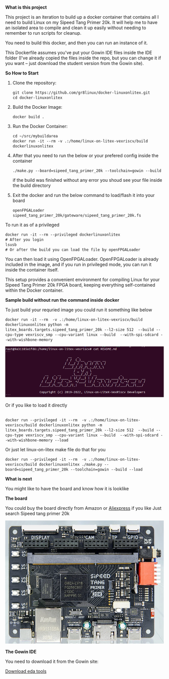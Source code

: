 **What is this project**

This project is an iteration to build up a docker container that contains all I need to build Linux on my Sipeed Tang Primer 20k. It will help me to have an isolated area to compile and clean it up easily without needing to remember to run scripts for cleanup.

You need to build this docker, and then you can run an instance of it.

This Dockerfile assumes you've put your Gowin IDE files inside the IDE folder (I've already copied the files inside the repo, but you can change it if you want – just download the student version from the Gowin site).

**So How to Start**

1. Clone the repository:
   ```
   git clone https://github.com/gr8linux/docker-linuxonlitex.git
   cd docker-linuxonlitex
   ```

2. Build the Docker Image:
   ```
   docker build .
   ```

3. Run the Docker Container:
   ```
   cd ~/src/mybuildarea
   docker run -it --rm -v .:/home/linux-on-litex-vexriscv/build dockerlinuxonlitex
   ```
4. After that you need to run the below or your prefered config inside the container 
   ```
   ./make.py --board=sipeed_tang_primer_20k --toolchain=gowin --build
   ```
   if the build was finished without any error you shoud see your file inside the build directory 
5. Exit the docker and run the below command to load/flash it into your board
   ```
   openFPGALoader sipeed_tang_primer_20k/gateware/sipeed_tang_primer_20k.fs
   ```
To run it as of a privileged
```
docker run -it --rm --privileged dockerlinuxonlitex
# After you login 
lsusb
# Or after the build you can load the file by openFPGALoader
```
You can then load it using OpenFPGALoader. OpenFPGALoader is already included in the image, and if you run in privileged mode, you can run it inside the container itself.

This setup provides a convenient environment for compiling Linux for your Sipeed Tang Primer 20k FPGA board, keeping everything self-contained within the Docker container.

**Sample build without run the command inside docker**

To just build your requried image you could run it something like below

```
docker run -it --rm  -v .:/home/linux-on-litex-vexriscv/build dockerlinuxonlitex python -m litex_boards.targets.sipeed_tang_primer_20k --l2-size 512  --build --cpu-type vexriscv_smp --cpu-variant linux --build  --with-spi-sdcard --with-wishbone-memory
```
![Build Process](https://github.com/gr8linux/docker-linuxonlitex/blob/master/doc/ScreenShot1.png)

Or if you like to load it directly
```

docker run --privileged -it --rm  -v .:/home/linux-on-litex-vexriscv/build dockerlinuxonlitex python -m litex_boards.targets.sipeed_tang_primer_20k --l2-size 512  --build --cpu-type vexriscv_smp --cpu-variant linux --build  --with-spi-sdcard --with-wishbone-memory --load
```
Or just let linux-on-litex make file do that for you

```
docker run --privileged -it --rm  -v .:/home/linux-on-litex-vexriscv/build dockerlinuxonlitex ./make.py --board=sipeed_tang_primer_20k --toolchain=gowin --build --load
```
**What is next**

You might like to have the board and know how it is looklike

**The board**

You could buy the board directly from Amazon or [Aliexpress](https://s.click.aliexpress.com/e/_mrrSdFI) if you like 
Just search Sipeed tang primer 20k

![Board Picture](https://github.com/gr8linux/docker-linuxonlitex/blob/master/doc/ScreenShot2.png)

**The Gowin IDE**

You need to download it from the Gowin site:

[Download eda tools](https://www.gowinsemi.com/en/support/download_eda/)

